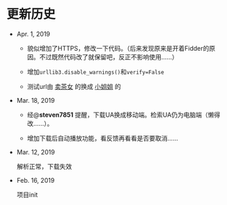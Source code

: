 # 更新历史 
- Apr. 1, 2019  

  * 貌似增加了HTTPS，修改一下代码。（后来发现原来是开着Fidder的原因。不过既然代码改了就保留吧，反正不影响使用……）

  * 增加`urllib3.disable_warnings()`和`verify=False`

  * 测试url由 [卖茶女](http://v.douyin.com/FLBYQq) 的换成 [小姐姐](http://v.douyin.com/2EW6fW) 的


- Mar. 18, 2019  

  * 经@**steven7851** 提醒，下载UA换成移动端。检索UA仍为电脑端（懒得改……）。

  * 增加下载后自动播放功能，看反馈再看看是否要取消……


- Mar. 12, 2019   

  解析正常，下载失效


- Feb. 16, 2019  

  项目init  